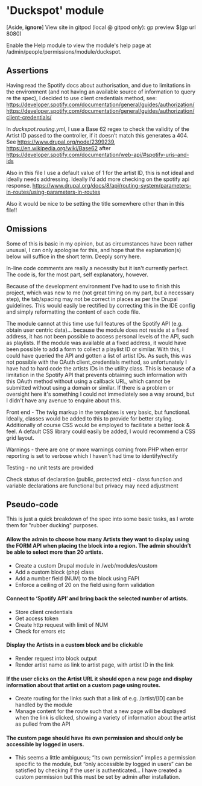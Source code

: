 # 'Duckspot' module
[Aside, **ignore**] View site in gitpod (local @ gitpod only): gp preview $(gp url 8080)

Enable the Help module to view the module's help page at /admin/people/permissions/module/duckspot.

## Assertions

Having read the Spotify docs about authorisation, and due to limitations in the environment (and not having an available source of information to query re the spec), I decided to use client credentials method, see:
https://developer.spotify.com/documentation/general/guides/authorization/
https://developer.spotify.com/documentation/general/guides/authorization/client-credentials/

In *duckspot.routing.yml*, I use a Base 62 regex to check the validity of the Artist ID passed to the controller, if it doesn’t match this generates a 404. 
See https://www.drupal.org/node/2399239, https://en.wikipedia.org/wiki/Base62 after https://developer.spotify.com/documentation/web-api/#spotify-uris-and-ids

Also in this file I use a default value of 1 for the artist ID, this is not ideal and ideally needs addressing. Ideally I'd add more checking on the spotify api response.
https://www.drupal.org/docs/8/api/routing-system/parameters-in-routes/using-parameters-in-routes

Also it would be nice to be setting the title somewhere other than in this file!!


## Omissions 

Some of this is basic in my opinion, but as circumstances have been rather unusual, I can only apologise for this, and hope that the explanation(s) below will suffice in the short term. Deeply sorry here.

In-line code comments are really a necessity but it isn't currently perfect. The code is, for the most part, self explanatory, however.

Because of the development environment I've had to use to finish this project, which was new to me (not great timing on my part, but a necessary step), the tab/spacing may not be correct in places as per the Drupal guidelines. This would easily be rectified by correcting this in the IDE config and simply reformatting the content of each code file.

The module cannot at this time use full features of the Spotify API (e.g. obtain user centric data)... because the module does not reside at a fixed address, it has not been possible to access personal levels of the API, such as playlists. If the module was available at a fixed address, it would have been possible to add a form to collect a playlist ID or similar. With this, I could have queried the API and gotten a list of artist IDs. As such, this was not possible with the OAuth client_credentials method, so unfortunately I have had to hard code the artists IDs in the utility class. This is because of a limitation in the Spotify API that prevents obtaining such information with this OAuth method without using a callback URL, which cannot be submitted without using a domain or similar. If there is a problem or oversight here it's something I could not immediately see a way around, but I didn't have any avenue to enquire about this.

Front end - The twig markup in the templates is very basic, but functional. Ideally, classes would be added to this to provide for better styling. Additionally of course CSS would be employed to facilitate a better look & feel. A default CSS library could easily be added, I would recommend a CSS grid layout.

Warnings - there are one or more warnings coming from PHP when error reporting is set to verbose which I haven't had time to identify/rectify

Testing - no unit tests are provided

Check status of declaration (public, protected etc) - class function and variable declarations are functional but privacy may need adjustment


## Pseudo-code

This is just a quick breakdown of the spec into some basic tasks, as I wrote them for "rubber ducking" purposes.

#### Allow the admin to choose how many Artists they want to display using the FORM API when placing the block into a region. The admin shouldn’t be able to select more than 20 artists.

- Create a custom Drupal module in /web/modules/custom
- Add a custom block (php) class
- Add a number field (NUM) to the block using FAPI
- Enforce a ceiling of 20 on the field using form validation

#### Connect to ‘Spotify API’ and bring back the selected number of artists.

- Store client credentials
- Get access token
- Create http request with limit of NUM
- Check for errors etc

#### Display the Artists in a custom block and be clickable

- Render request into block output
- Render artist name as link to artist page, with artist ID in the link

#### If the user clicks on the Artist URL it should open a new page and display information about that artist on a custom page using routes.

- Create routing for the links such that a link of e.g. /artist/[ID] can be handled by the module
- Manage content for the route such that a new page will be displayed when the link is clicked, showing a variety of information about the artist as pulled from the API

#### The custom page should have its own permission and should only be accessible by logged in users.

- This seems a little ambiguous; “its own permission” implies a permission specific to the module, but “only accessible by logged in users” can be satisfied by checking if the user is authenticated… I have created a custom permission but this must be set by admin after installation.
